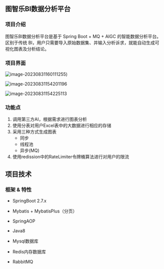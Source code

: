 ## 图智乐BI数据分析平台

### 项目介绍

图智乐BI数据分析平台是基于 Spring Boot + MQ + AIGC 的智能数据分析平台。区别于传统 BI，用户只需要导入原始数据集、并输入分析诉求，就能自动生成可视化图表及分析结论。

### 项目界面

![image-20230831160111255](https://markdown-xlf.oss-cn-beijing.aliyuncs.com/image-20230831160111255.png?Expires=1693470171&OSSAccessKeyId=TMP.3KiFg9NJT2vLQ7ySxPJsGWw1xPGQg14KW2ApXkditCM8fTdwEgpPHkyJ6GiYoiDG7vawkr1DNwaHYnh7jW17LoN1WUtuZm&Signature=kruA%2FPMEiPO57NHiXkNgK8Hplp8%3D))

![image-20230831154201196](https://markdown-xlf.oss-cn-beijing.aliyuncs.com/image-20230831154201196.png?Expires=1693470194&OSSAccessKeyId=TMP.3KiFg9NJT2vLQ7ySxPJsGWw1xPGQg14KW2ApXkditCM8fTdwEgpPHkyJ6GiYoiDG7vawkr1DNwaHYnh7jW17LoN1WUtuZm&Signature=YMbIGB5r1YMy0IQhovFyiqu1t0o%3D)

![image-20230831154225113](https://markdown-xlf.oss-cn-beijing.aliyuncs.com/image-20230831154225113.png?Expires=1693470206&OSSAccessKeyId=TMP.3KiFg9NJT2vLQ7ySxPJsGWw1xPGQg14KW2ApXkditCM8fTdwEgpPHkyJ6GiYoiDG7vawkr1DNwaHYnh7jW17LoN1WUtuZm&Signature=dLUnoowjHyFfLN7gW9N25Qz68dc%3D)

### 功能点

1. 调用第三方AI，根据需求进行图表分析
2. 使用分表对用户Excel表中的大数据进行相应的存储
3. 采用三种方式生成图表
   - 同步
   - 线程池
   - 异步(MQ)
4. 使用redission中的RateLimiter令牌桶算法进行对用户的限流

## 项目技术

### 框架 & 特性

- SpringBoot 2.7.x
- Mybatis + MybatisPlus（分页）
- SpringAOP
- Java8

- Mysql数据库
- Redis内存数据库
- RabbitMQ
